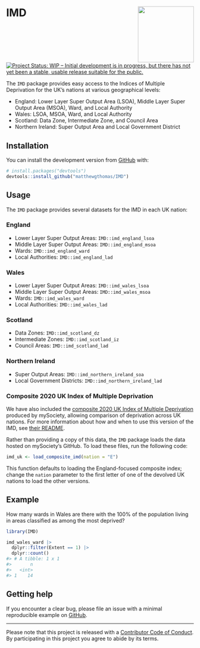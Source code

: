 
<!-- README.md is generated from README.Rmd. Please edit that file -->

# IMD <img src='man/figures/imd-logo.png' align="right" height="150" /></a>

[![Project Status: WIP – Initial development is in progress, but there
has not yet been a stable, usable release suitable for the
public.](https://www.repostatus.org/badges/latest/wip.svg)](https://www.repostatus.org/#wip)

The `IMD` package provides easy access to the Indices of Multiple
Deprivation for the UK’s nations at various geographical levels:

-   England: Lower Layer Super Output Area (LSOA), Middle Layer Super
    Output Area (MSOA), Ward, and Local Authority
-   Wales: LSOA, MSOA, Ward, and Local Authority
-   Scotland: Data Zone, Intermediate Zone, and Council Area
-   Northern Ireland: Super Output Area and Local Government District

## Installation

You can install the development version from
[GitHub](https://github.com/) with:

``` r
# install.packages("devtools")
devtools::install_github("matthewgthomas/IMD")
```

## Usage

The `IMD` package provides several datasets for the IMD in each UK
nation:

### England

-   Lower Layer Super Output Areas: `IMD::imd_england_lsoa`
-   Middle Layer Super Output Areas: `IMD::imd_england_msoa`
-   Wards: `IMD::imd_england_ward`
-   Local Authorities: `IMD::imd_england_lad`

### Wales

-   Lower Layer Super Output Areas: `IMD::imd_wales_lsoa`
-   Middle Layer Super Output Areas: `IMD::imd_wales_msoa`
-   Wards: `IMD::imd_wales_ward`
-   Local Authorities: `IMD::imd_wales_lad`

### Scotland

-   Data Zones: `IMD::imd_scotland_dz`
-   Intermediate Zones: `IMD::imd_scotland_iz`
-   Council Areas: `IMD::imd_scotland_lad`

### Northern Ireland

-   Super Output Areas: `IMD::imd_northern_ireland_soa`
-   Local Government Districts: `IMD::imd_northern_ireland_lad`

### Composite 2020 UK Index of Multiple Deprivation

We have also included the [composite 2020 UK Index of Multiple
Deprivation](https://github.com/mysociety/composite_uk_imd) produced by
mySociety, allowing comparison of deprivation across UK nations. For
more information about how and when to use this version of the IMD, see
[their
README](https://github.com/mysociety/composite_uk_imd/blob/master/readme.md).

Rather than providing a copy of this data, the `IMD` package loads the
data hosted on mySociety’s GitHub. To load these files, run the
following code:

``` r
imd_uk <- load_composite_imd(nation = "E")
```

This function defaults to loading the England-focused composite index;
change the `nation` parameter to the first letter of one of the devolved
UK nations to load the other versions.

## Example

How many wards in Wales are there with the 100% of the population living
in areas classified as among the most deprived?

``` r
library(IMD)

imd_wales_ward |> 
  dplyr::filter(Extent == 1) |> 
  dplyr::count()
#> # A tibble: 1 x 1
#>       n
#>   <int>
#> 1    14
```

## Getting help

If you encounter a clear bug, please file an issue with a minimal
reproducible example on
[GitHub](https://github.com/matthewgthomas/IMD/issues).

------------------------------------------------------------------------

Please note that this project is released with a [Contributor Code of
Conduct](https://www.contributor-covenant.org/version/2/0/code_of_conduct/).
By participating in this project you agree to abide by its terms.
